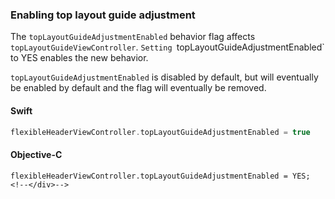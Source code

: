 ### Enabling top layout guide adjustment

The `topLayoutGuideAdjustmentEnabled` behavior flag affects `topLayoutGuideViewController`. `Setting `topLayoutGuideAdjustmentEnabled` to YES enables the new behavior.

`topLayoutGuideAdjustmentEnabled` is disabled by default, but will eventually be enabled by default
and the flag will eventually be removed.

<!--<div class="material-code-render" markdown="1">-->
#### Swift
```swift
flexibleHeaderViewController.topLayoutGuideAdjustmentEnabled = true
```

#### Objective-C

```objc
flexibleHeaderViewController.topLayoutGuideAdjustmentEnabled = YES;
<!--</div>-->
